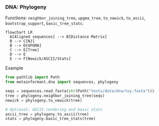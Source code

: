 ### DNA: Phylogeny

Functions: `neighbor_joining_tree`, `upgma_tree`, `to_newick`, `to_ascii`, `bootstrap_support`, `basic_tree_stats`.

```mermaid
flowchart LR
  A[Aligned sequences] --> B[Distance Matrix]
  B --> C[NJ]
  B --> D[UPGMA]
  C --> E[Tree]
  D --> E
  E --> F[Newick/ASCII/Stats]
```

Example

```python
from pathlib import Path
from metainformant.dna import sequences, phylogeny

seqs = sequences.read_fasta(str(Path("tests/data/dna/toy.fasta")))
tree = phylogeny.neighbor_joining_tree(seqs)
newick = phylogeny.to_newick(tree)

# Optional: ASCII rendering and basic stats
ascii_tree = phylogeny.to_ascii(tree)
stats = phylogeny.basic_tree_stats(tree)
```

